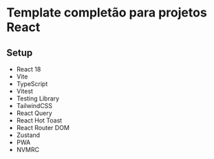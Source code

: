 # Template completão para projetos React

## Setup
- React 18
- Vite
- TypeScript
- Vitest
- Testing Library
- TailwindCSS
- React Query
- React Hot Toast
- React Router DOM
- Zustand
- PWA
- NVMRC
